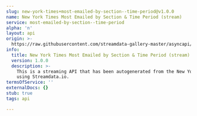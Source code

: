 ```yaml
---
slug: new-york-times+most-emailed-by-section--time-period@v1.0.0
name: New York Times Most Emailed by Section & Time Period (stream)
service: most-emailed-by-section--time-period
alpha: 'n'
layout: api
origin: >-
  https://raw.githubusercontent.com/streamdata-gallery-master/asyncapi/master/_listings/new-york-times/new-york-times-most-emailed-by-section--time-period-stream-async.md
info:
  title: New York Times Most Emailed by Section & Time Period (stream)
  version: 1.0.0
  description: >-
    This is a streaming API that has been autogenerated from the New York Times
    using Streamdata.io.
termsOfService: ''
externalDocs: {}
stub: true
tags: api

---
```

